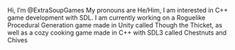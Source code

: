 Hi, I’m @ExtraSoupGames
My pronouns are He/Him,
I am interested in C++ game development with SDL.
I am currently working on a Roguelike Procedural Generation game made in Unity called Though the Thicket,
as well as a cozy cooking game made in C++ with SDL3 called Chestnuts and Chives
